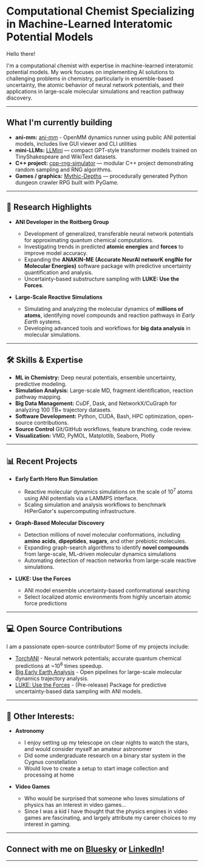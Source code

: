 # Computational Chemist Specializing in Machine-Learned Interatomic Potential Models

Hello there! 

I'm a computational chemist with expertise in machine-learned interatomic potential models. 
My work focuses on implementing AI solutions to challenging problems in chemistry, particularly in ensemble-based uncertainty, the atomic behavior of neural network potentials, and their applications in large-scale molecular simulations and reaction pathway discovery.

---
## What I'm currently building
- **ani-mm:** [ani-mm](https://github.com/nterrel/ani-mm) - OpenMM dynamics runner using public ANI potential models, includes live GUI viewer and CLI utilities
- **mini-LLMs:** [LLMini](https://github.com/nterrel/llmini) — compact GPT-style transformer models trained on TinyShakespeare and WikiText datasets.
- **C++ project:** [cpp-rng-simulator](https://github.com/nterrel/cpp-rng-simulator) —  modular C++ project demonstrating random sampling and RNG algorithms.
- **Games / graphics:** [Mythic-Depths](https://github.com/nterrel/mythic-depths) — procedurally generated Python dungeon crawler RPG built with PyGame.

---

## 🔬 Research Highlights

- **ANI Developer in the Roitberg Group**
  - Development of generalized, transferable neural network potentials for approximating quantum chemical computations.
  - Investigating trends in predicted **atomic energies** and **forces** to improve model accuracy.
  - Expanding the **ANAKIN-ME (Accurate NeurAl networK engINe for Molecular Energies)** software package with predictive uncertainty quantification and analysis.
  - Uncertainty-based substructure sampling with **LUKE: Use the Forces**.

- **Large-Scale Reactive Simulations**
  - Simulating and analyzing the molecular dynamics of **millions of atoms**, identifying novel compounds and reaction pathways in *Early Earth* systems.
  - Developing advanced tools and workflows for **big data analysis** in molecular simulations.

---

## 🛠 Skills & Expertise

- **ML in Chemistry:** Deep neural potentials, ensemble uncertainty, predictive modeling.
- **Simulation Analysis:** Large-scale MD, fragment identification, reaction pathway mapping.
- **Big Data Management:** CuDF, Dask, and NetworkX/CuGraph for analyzing 100 TB+ trajectory datasets.
- **Software Development:** Python, CUDA, Bash, HPC optimization, open-source contributions.
- **Source Control** Git/GitHub workflows, feature branching, code review.
- **Visualization:** VMD, PyMOL, Matplotlib, Seaborn, Plotly

---

## 📊 Recent Projects

- **Early Earth Hero Run Simulation**
  - Reactive molecular dynamics simulations on the scale of 10<sup>7</sup> atoms using ANI potentials via a LAMMPS interface.
  - Scaling simulation and analysis workflows to benchmark HiPerGator's supercomputing infrastructure.

- **Graph-Based Molecular Discovery**
  - Detection millions of novel molecular conformations, including **amino acids**, **dipeptides**, **sugars**, and other prebiotic molecules.
  - Expanding graph-search algorithms to identify **novel compounds** from large-scale, ML-driven molecular dynamics simulations
  - Automating detection of reaction networks from large-scale reactive simulations.

- **LUKE: Use the Forces**
  - ANI model ensemble uncertainty-based conformational searching
  - Select localized atomic environments from highly uncertain atomic force predictions

---

## 💻 Open Source Contributions

I am a passionate open-source contributor! Some of my projects include:
- [TorchANI](https://github.com/aiqm/torchani) - Neural network potentials; accurate quantum chemical predictions at ~10<sup>6</sup> times speedup.
- [Big Early Earth Analysis](https://github.com/nterrel/early_earth_analysis) - Open pipelines for large-scale molecular dynamics trajectory analysis.
- [LUKE: Use the Forces](https://github.com/roitberg-group/luke) - (Pre-release) Package for predictive uncertainty-based data sampling with ANI models.

---

## 🌌 Other Interests:

- **Astronomy**
  - I enjoy setting up my telescope on clear nights to watch the stars, and would consider myself an amateur astronomer
  - Did some undergraduate research on a binary star system in the Cygnus constellation
  - Would love to create a setup to start image collection and processing at home


- **Video Games**
  - Who would be surprised that someone who loves simulations of physics has an interest in video games...
  - Since I was a kid I have thought that the physics engines in video games are fascinating, and largely attribute my career choices to my interest in gaming. 

---

## Connect with me on [Bluesky](https://bsky.app/profile/nickterrel.bsky.social) or [LinkedIn](https://www.linkedin.com/in/nick-terrel-a55b34194/)!

---
